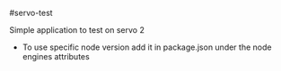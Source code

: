 #servo-test

Simple application to test on servo 2

- To use specific node version add it in package.json under the node engines attributes
